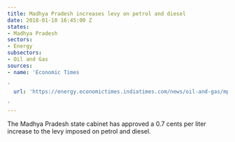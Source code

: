 ```yaml
---
title: Madhya Pradesh increases levy on petrol and diesel
date: 2018-01-10 16:45:00 Z
states:
- Madhya Pradesh
sectors:
- Energy
subsectors:
- Oil and Gas
sources:
- name: 'Economic Times

'
  url: 'https://energy.economictimes.indiatimes.com/news/oil-and-gas/mp-cabinet-approves-increase-in-cess-imposed-on-petrol-diesel/62353156

'
---
```


The Madhya Pradesh state cabinet has approved a 0.7 cents per liter increase to the levy imposed on petrol and diesel.
